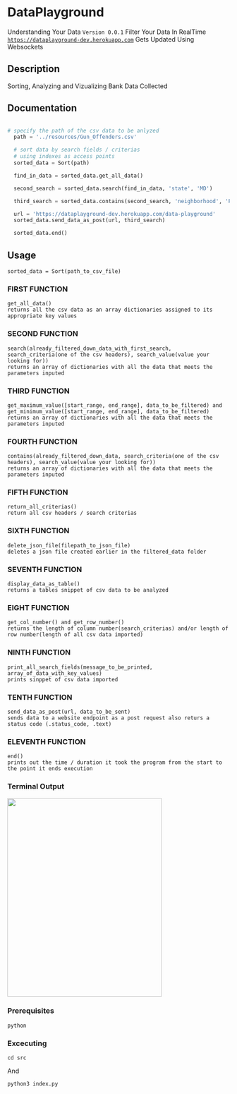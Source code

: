#  DataPlayground

Understanding Your Data `Version 0.0.1`
Filter Your Data In RealTime <br /> [`https://dataplayground-dev.herokuapp.com`](https://dataplayground-dev.herokuapp.com) Gets Updated
Using Websockets

## Description
Sorting, Analyzing and Vizualizing Bank Data Collected

## Documentation
```python

# specify the path of the csv data to be anlyzed
  path = '../resources/Gun_Offenders.csv'

  # sort data by search fields / criterias
  # using indexes as access points
  sorted_data = Sort(path)

  find_in_data = sorted_data.get_all_data()

  second_search = sorted_data.search(find_in_data, 'state', 'MD')

  third_search = sorted_data.contains(second_search, 'neighborhood', 'Park')

  url = 'https://dataplayground-dev.herokuapp.com/data-playground'
  sorted_data.send_data_as_post(url, third_search)

  sorted_data.end()

```

## Usage

  `sorted_data = Sort(path_to_csv_file)`

  ### FIRST FUNCTION
  `get_all_data()`<br/>
  `returns all the csv data as an array dictionaries assigned to its appropriate key values`

  ### SECOND FUNCTION
  `search(already_filtered_down_data_with_first_search, search_criteria(one of the csv headers), search_value(value your looking for))`<br/>
  `returns an array of dictionaries with all the data that meets the parameters inputed`

  ### THIRD FUNCTION
  `get_maximum_value([start_range, end_range], data_to_be_filtered) and get_minimum_value([start_range, end_range], data_to_be_filtered)`<br/>
 `returns an array of dictionaries with all the data that meets the parameters inputed`

  ### FOURTH FUNCTION
  `contains(already_filtered_down_data, search_criteria(one of the csv headers), search_value(value your looking for))`<br/>
  `returns an array of dictionaries with all the data that meets the parameters inputed`

  ### FIFTH FUNCTION
  `return_all_criterias()`<br/>
  `return all csv headers / search criterias`

  ### SIXTH FUNCTION
  `delete_json_file(filepath_to_json_file)`<br/>
  `deletes a json file created earlier in the filtered_data folder`

  ### SEVENTH FUNCTION
  `display_data_as_table()`<br/>
  `returns a tables snippet of csv data to be analyzed`

  ### EIGHT FUNCTION
  `get_col_number() and get_row_number()`<br/>
  `returns the length of column number(search_criterias) and/or length of row number(length of all csv data imported)`

  ### NINTH FUNCTION
  `print_all_search_fields(message_to_be_printed, array_of_data_with_key_values)`<br/>
  `prints sinppet of csv data imported`

  ### TENTH FUNCTION
  `send_data_as_post(url, data_to_be_sent)`<br/>
  `sends data to a website endpoint as a post request also returs a status code (.status_code, .text)`

  ### ELEVENTH FUNCTION
  `end()`<br/>
  `prints out the time / duration it took the program from the start to the point it ends execution`


### Terminal Output
<img src="https://dataplayground-dev.herokuapp.com/img/terminal.png" width="350" height="450">

### Prerequisites
```
python
```

### Excecuting
```
cd src
```

And

```
python3 index.py
```
